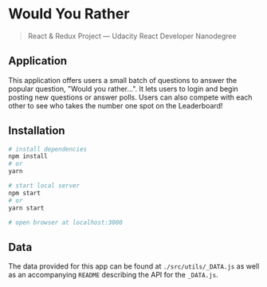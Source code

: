 # Would You Rather

> React & Redux Project — Udacity React Developer Nanodegree

## Application

This application offers users a small batch of questions to answer the popular question, "Would you rather...". It lets users to login and begin posting new questions or answer polls. Users can also compete with each other to see who takes the number one spot on the Leaderboard!

## Installation

```bash
# install dependencies
npm install
# or
yarn

# start local server
npm start
# or
yarn start

# open browser at localhost:3000
```

## Data

The data provided for this app can be found at `./src/utils/_DATA.js` as well as an accompanying `README` describing the API for the `_DATA.js`.